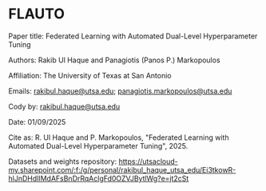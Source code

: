 # FLAUTO

Paper title: Federated Learning with Automated Dual-Level Hyperparameter Tuning

Authors: Rakib Ul Haque and Panagiotis (Panos P.) Markopoulos

Affiliation: The University of Texas at San Antonio

Emails: rakibul.haque@utsa.edu; panagiotis.markopoulos@utsa.edu
 
Cody by: rakibul.haque@utsa.edu

Date: 01/09/2025
 
Cite as: R. Ul Haque and P. Markopoulos, "Federated Learning with Automated Dual-Level Hyperparameter Tuning", 2025.
 
Datasets and weights repository: https://utsacloud-my.sharepoint.com/:f:/g/personal/rakibul_haque_utsa_edu/Ei3tkowR-hlJnDHdIlMdAFsBnDrRqAclgFd0OZVJBytlWg?e=jt2cSt
